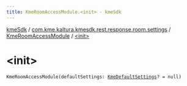 ```yaml
---
title: KmeRoomAccessModule.<init> - kmeSdk
---
```


[kmeSdk](../../index.html) / [com.kme.kaltura.kmesdk.rest.response.room.settings](../index.html) / [KmeRoomAccessModule](index.html) / [&lt;init&gt;](./-init-.html)

# &lt;init&gt;

`KmeRoomAccessModule(defaultSettings: `[`KmeDefaultSettings`](../-kme-default-settings/index.html)`? = null)`